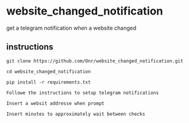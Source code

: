 # website_changed_notification
get a telegram notification when a website changed 

## instructions
    git clone https://github.com/Onr/website_changed_notification.git

    cd website_changed_notification

    pip install -r requirements.txt

    Followe the instructions to setup telegram notifications

    Insert a websit addresse when prompt

    Insert minutes to approximately wait between checks
